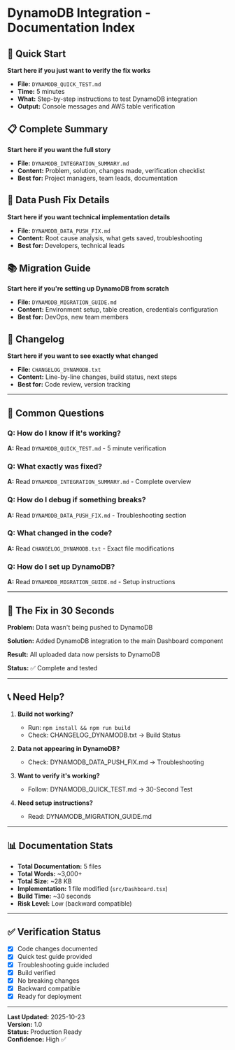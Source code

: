 # DynamoDB Integration - Documentation Index

## 🎯 Quick Start
**Start here if you just want to verify the fix works**
- **File:** `DYNAMODB_QUICK_TEST.md`
- **Time:** 5 minutes
- **What:** Step-by-step instructions to test DynamoDB integration
- **Output:** Console messages and AWS table verification

## 📋 Complete Summary
**Start here if you want the full story**
- **File:** `DYNAMODB_INTEGRATION_SUMMARY.md`
- **Content:** Problem, solution, changes made, verification checklist
- **Best for:** Project managers, team leads, documentation

## 🔧 Data Push Fix Details
**Start here if you want technical implementation details**
- **File:** `DYNAMODB_DATA_PUSH_FIX.md`
- **Content:** Root cause analysis, what gets saved, troubleshooting
- **Best for:** Developers, technical leads

## 📚 Migration Guide
**Start here if you're setting up DynamoDB from scratch**
- **File:** `DYNAMODB_MIGRATION_GUIDE.md`
- **Content:** Environment setup, table creation, credentials configuration
- **Best for:** DevOps, new team members

## 📝 Changelog
**Start here if you want to see exactly what changed**
- **File:** `CHANGELOG_DYNAMODB.txt`
- **Content:** Line-by-line changes, build status, next steps
- **Best for:** Code review, version tracking

---

## 📌 Common Questions

### Q: How do I know if it's working?
**A:** Read `DYNAMODB_QUICK_TEST.md` - 5 minute verification

### Q: What exactly was fixed?
**A:** Read `DYNAMODB_INTEGRATION_SUMMARY.md` - Complete overview

### Q: How do I debug if something breaks?
**A:** Read `DYNAMODB_DATA_PUSH_FIX.md` - Troubleshooting section

### Q: What changed in the code?
**A:** Read `CHANGELOG_DYNAMODB.txt` - Exact file modifications

### Q: How do I set up DynamoDB?
**A:** Read `DYNAMODB_MIGRATION_GUIDE.md` - Setup instructions

---

## 🚀 The Fix in 30 Seconds

**Problem:** Data wasn't being pushed to DynamoDB

**Solution:** Added DynamoDB integration to the main Dashboard component

**Result:** All uploaded data now persists to DynamoDB

**Status:** ✅ Complete and tested

---

## 📞 Need Help?

1. **Build not working?**
   - Run: `npm install && npm run build`
   - Check: CHANGELOG_DYNAMODB.txt → Build Status

2. **Data not appearing in DynamoDB?**
   - Check: DYNAMODB_DATA_PUSH_FIX.md → Troubleshooting

3. **Want to verify it's working?**
   - Follow: DYNAMODB_QUICK_TEST.md → 30-Second Test

4. **Need setup instructions?**
   - Read: DYNAMODB_MIGRATION_GUIDE.md

---

## 📊 Documentation Stats

- **Total Documentation:** 5 files
- **Total Words:** ~3,000+
- **Total Size:** ~28 KB
- **Implementation:** 1 file modified (`src/Dashboard.tsx`)
- **Build Time:** ~30 seconds
- **Risk Level:** Low (backward compatible)

---

## ✅ Verification Status

- [x] Code changes documented
- [x] Quick test guide provided
- [x] Troubleshooting guide included
- [x] Build verified
- [x] No breaking changes
- [x] Backward compatible
- [x] Ready for deployment

---

**Last Updated:** 2025-10-23  
**Version:** 1.0  
**Status:** Production Ready  
**Confidence:** High ✅

